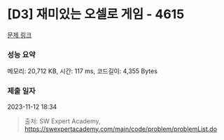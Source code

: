 # [D3] 재미있는 오셀로 게임 - 4615 

[문제 링크](https://swexpertacademy.com/main/code/problem/problemDetail.do?contestProbId=AWQmA4uK8ygDFAXj) 

### 성능 요약

메모리: 20,712 KB, 시간: 117 ms, 코드길이: 4,355 Bytes

### 제출 일자

2023-11-12 18:34



> 출처: SW Expert Academy, https://swexpertacademy.com/main/code/problem/problemList.do